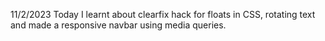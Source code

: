 11/2/2023
Today I learnt about clearfix hack for floats in CSS, rotating text and made a responsive navbar using media queries.
